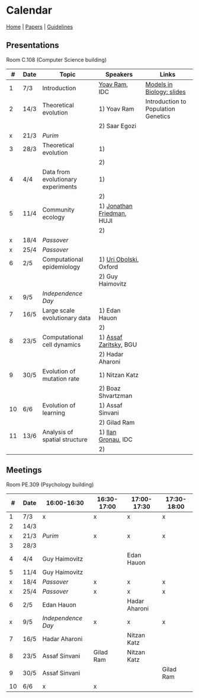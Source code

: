 # Calendar

[Home](README.md) | [Papers](papers.md) | [Guidelines](guidelines.md)

## Presentations
Room C.108 (Computer Science building)

|   #   |   Date    |   Topic               |   Speakers    | Links |
|-------|-----------|-----------------------|---------------|-------|
|   1   |   7/3     | Introduction          | [Yoav Ram](http://www.yoavram.com), IDC | [Models in Biology: slides](https://speakerdeck.com/yoavram/models-in-biology-or-biology-is-more-theoretical-than-physics)|
|   2   |   14/3    | Theoretical evolution | 1) Yoav Ram   | Introduction to Population Genetics
|       |           |                       | 2) Saar Egozi |
|   x   |   21/3    | *Purim*               |
|   3   |   28/3    | Theoretical evolution | 1)
|       |           |                       | 2) 
|   4   |   4/4     | Data from evolutionary experiments | 1) 
|       |           |                                    | 2)
|   5   |   11/4    | Community ecology   | 1) [Jonathan Friedman](https://www.friedmanlab.net), HUJI
|       |           |                       | 2) 
|   x   |   18/4    | *Passover*            |
|   x   |   25/4    | *Passover*            |
|   6   |   2/5     | Computational epidemiology     | 1) [Uri Obolski](https://www.eeid.ox.ac.uk/content/dr-uri-obolski), Oxford
|       |           |                                | 2) Guy Haimovitz
|   x   |   9/5     | *Independence Day*    |
|   7   |   16/5    | Large scale evolutionary data  | 1) Edan Hauon
|       |           |                                | 2) 
|   8   |   23/5    | Computational cell dynamics    | 1) [Assaf Zaritsky](https://www.assafzaritsky.com), BGU
|       |           |                                | 2) Hadar Aharoni
|   9   |   30/5    | Evolution of mutation rate     | 1) Nitzan Katz
|       |           |                                | 2) Boaz Shvartzman
|   10  |   6/6     | Evolution of learning | 1) Assaf Sinvani
|       |           |                       | 2) Gilad Ram
|   11  |   13/6    | Analysis of spatial structure  | 1) [Ilan Gronau](http://www.faculty.idc.ac.il/igronau/), IDC
|       |           |                       | 2) 

## Meetings 
Room PE.309 (Psychology building)

|   #   |   Date    | 16:00-16:30 | 16:30-17:00 | 17:00-17:30 | 17:30-18:00 |
|-------|-----------|-------------|-------------|-------------|-------------|
|   1   |   7/3     | x  | x | x  | x |
|   2   |   14/3    |    |   |    |   | 
|   x   |   21/3    | *Purim*  | x | x  | x |
|   3   |   28/3    |    |   |    |   | 
|   4   |   4/4     | Guy Haimovitz | | Edan Hauon |
|   5   |   11/4    | Guy Haimovitz | | | |
|   x   |   18/4    | *Passover* | x | x | x |
|   x   |   25/4    | *Passover*  | x | x | x |
|   6   |   2/5     | Edan Hauon |   | Hadar Aharoni | |
|   x   |   9/5     | *Independence Day*  | x | x | x |
|   7   |   16/5    |Hadar Aharoni | |  Nitzan Katz | |
|   8   |   23/5    | Assaf Sinvani | Gilad Ram | Nitzan Katz | |
|   9   |   30/5    | Assaf Sinvani | | | Gilad Ram|
|   10  |   6/6     | x | x | | |


